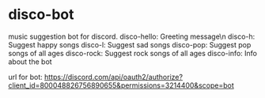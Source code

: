 # disco-bot
music suggestion bot for discord.
disco-hello: Greeting message\n
disco-h: Suggest happy songs
disco-l: Suggest sad songs
disco-pop: Suggest pop songs of all ages
disco-rock: Suggest rock songs of all ages
disco-info: Info about the bot

url for bot: https://discord.com/api/oauth2/authorize?client_id=800048826756890655&permissions=3214400&scope=bot
